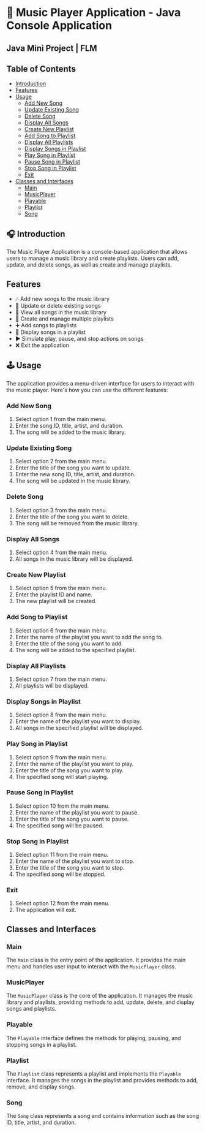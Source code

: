 # 🎵 Music Player Application - Java Console Application

## Java Mini Project | FLM

## Table of Contents
- [Introduction](#introduction)
- [Features](#features)
- [Usage](#usage)
  - [Add New Song](#add-new-song)
  - [Update Existing Song](#update-existing-song)
  - [Delete Song](#delete-song)
  - [Display All Songs](#display-all-songs)
  - [Create New Playlist](#create-new-playlist)
  - [Add Song to Playlist](#add-song-to-playlist)
  - [Display All Playlists](#display-all-playlists)
  - [Display Songs in Playlist](#display-songs-in-playlist)
  - [Play Song in Playlist](#play-song-in-playlist)
  - [Pause Song in Playlist](#pause-song-in-playlist)
  - [Stop Song in Playlist](#stop-song-in-playlist)
  - [Exit](#exit)
- [Classes and Interfaces](#classes-and-interfaces)
  - [Main](#main)
  - [MusicPlayer](#musicplayer)
  - [Playable](#playable)
  - [Playlist](#playlist)
  - [Song](#song)

## 🎧 Introduction

The Music Player Application is a console-based application that allows users to manage a music library and create playlists. Users can add, update, and delete songs, as well as create and manage playlists.

## Features

- 🎶 Add new songs to the music library
- 📝 Update or delete existing songs
- 📄 View all songs in the music library
- 📁 Create and manage multiple playlists
- ➕ Add songs to playlists
- 📂 Display songs in a playlist
- ▶️ Simulate play, pause, and stop actions on songs
- ❌ Exit the application

## 🕹️ Usage

The application provides a menu-driven interface for users to interact with the music player. Here's how you can use the different features:

### Add New Song

1. Select option 1 from the main menu.
2. Enter the song ID, title, artist, and duration.
3. The song will be added to the music library.

### Update Existing Song

1. Select option 2 from the main menu.
2. Enter the title of the song you want to update.
3. Enter the new song ID, title, artist, and duration.
4. The song will be updated in the music library.

### Delete Song

1. Select option 3 from the main menu.
2. Enter the title of the song you want to delete.
3. The song will be removed from the music library.

### Display All Songs

1. Select option 4 from the main menu.
2. All songs in the music library will be displayed.

### Create New Playlist

1. Select option 5 from the main menu.
2. Enter the playlist ID and name.
3. The new playlist will be created.

### Add Song to Playlist

1. Select option 6 from the main menu.
2. Enter the name of the playlist you want to add the song to.
3. Enter the title of the song you want to add.
4. The song will be added to the specified playlist.

### Display All Playlists

1. Select option 7 from the main menu.
2. All playlists will be displayed.

### Display Songs in Playlist

1. Select option 8 from the main menu.
2. Enter the name of the playlist you want to display.
3. All songs in the specified playlist will be displayed.

### Play Song in Playlist

1. Select option 9 from the main menu.
2. Enter the name of the playlist you want to play.
3. Enter the title of the song you want to play.
4. The specified song will start playing.

### Pause Song in Playlist

1. Select option 10 from the main menu.
2. Enter the name of the playlist you want to pause.
3. Enter the title of the song you want to pause.
4. The specified song will be paused.

### Stop Song in Playlist

1. Select option 11 from the main menu.
2. Enter the name of the playlist you want to stop.
3. Enter the title of the song you want to stop.
4. The specified song will be stopped.

### Exit

1. Select option 12 from the main menu.
2. The application will exit.

## Classes and Interfaces

### Main

The `Main` class is the entry point of the application. It provides the main menu and handles user input to interact with the `MusicPlayer` class.

### MusicPlayer

The `MusicPlayer` class is the core of the application. It manages the music library and playlists, providing methods to add, update, delete, and display songs and playlists.

### Playable

The `Playable` interface defines the methods for playing, pausing, and stopping songs in a playlist.

### Playlist

The `Playlist` class represents a playlist and implements the `Playable` interface. It manages the songs in the playlist and provides methods to add, remove, and display songs.

### Song

The `Song` class represents a song and contains information such as the song ID, title, artist, and duration.
